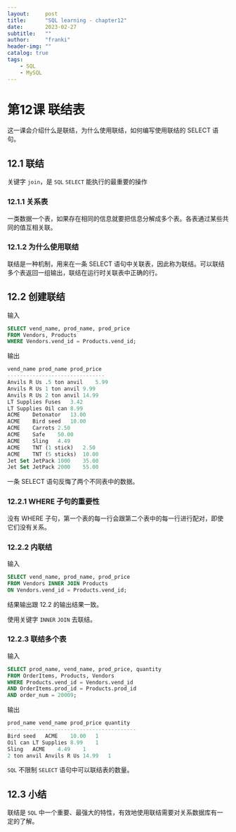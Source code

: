 ```yaml
---
layout:     post
title:      "SQL learning - chapter12"
date:       2023-02-27
subtitle:   ""
author:     "franki"
header-img: ""
catalog: true
tags:
    - SQL
    - MySQL
---
```


# 第12课 联结表

这一课会介绍什么是联结，为什么使用联结，如何编写使用联结的 SELECT 语句。

## 12.1 联结

关键字 `join`，是 `SQL` `SELECT` 能执行的最重要的操作

### 12.1.1 关系表

一类数据一个表，如果存在相同的信息就要把信息分解成多个表。各表通过某些共同的值互相关联。

### 12.1.2 为什么使用联结

联结是一种机制，用来在一条 SELECT 语句中关联表，因此称为联结。可以联结多个表返回一组输出，联结在运行时关联表中正确的行。

## 12.2 创建联结

输入

```sql
SELECT vend_name, prod_name, prod_price
FROM Vendors, Products
WHERE Vendors.vend_id = Products.vend_id;
```

输出

```sql
vend_name prod_name prod_price
-------------------------------
Anvils R Us	.5 ton anvil	5.99
Anvils R Us	1 ton anvil	9.99
Anvils R Us	2 ton anvil	14.99
LT Supplies	Fuses	3.42
LT Supplies	Oil can	8.99
ACME	Detonator	13.00
ACME	Bird seed	10.00
ACME	Carrots	2.50
ACME	Safe	50.00
ACME	Sling	4.49
ACME	TNT (1 stick)	2.50
ACME	TNT (5 sticks)	10.00
Jet Set	JetPack 1000	35.00
Jet Set	JetPack 2000	55.00
```

一条 SELECT 语句反悔了两个不同表中的数据。

### 12.2.1 WHERE 子句的重要性

没有 WHERE 子句，第一个表的每一行会跟第二个表中的每一行进行配对，即使它们没有关系。

### 12.2.2 内联结

输入

```sql
SELECT vend_name, prod_name, prod_price
FROM Vendors INNER JOIN Products
ON Vendors.vend_id = Products.vend_id;
```

结果输出跟 12.2 的输出结果一致。

使用关键字 `INNER` `JOIN` 去联结。

### 12.2.3 联结多个表

输入

```sql
SELECT prod_name, vend_name, prod_price, quantity
FROM OrderItems, Products, Vendors
WHERE Products.vend_id = Vendors.vend_id
AND OrderItems.prod_id = Products.prod_id
AND order_num = 20009;
```

输出

```sql
prod_name vend_name prod_price quantity
-----------------------------------------
Bird seed	ACME	10.00	1
Oil can	LT Supplies	8.99	1
Sling	ACME	4.49	1
2 ton anvil	Anvils R Us	14.99	1
```

`SQL` 不限制 `SELECT` 语句中可以联结表的数量。

## 12.3 小结

联结是 `SQL` 中一个重要、最强大的特性，有效地使用联结需要对关系数据库有一定的了解。
